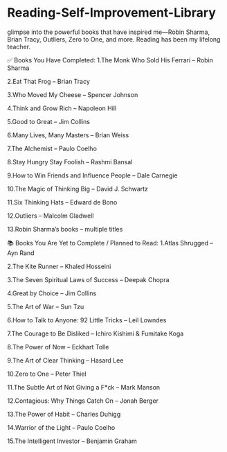 # Reading-Self-Improvement-Library
 glimpse into the powerful books that have inspired me—Robin Sharma, Brian Tracy, Outliers, Zero to One, and more. Reading has been my lifelong teacher.

 ✅ Books You Have Completed:
1.The Monk Who Sold His Ferrari – Robin Sharma

2.Eat That Frog – Brian Tracy

3.Who Moved My Cheese – Spencer Johnson

4.Think and Grow Rich – Napoleon Hill

5.Good to Great – Jim Collins

6.Many Lives, Many Masters – Brian Weiss

7.The Alchemist – Paulo Coelho

8.Stay Hungry Stay Foolish – Rashmi Bansal

9.How to Win Friends and Influence People – Dale Carnegie

10.The Magic of Thinking Big – David J. Schwartz

11.Six Thinking Hats – Edward de Bono

12.Outliers – Malcolm Gladwell

13.Robin Sharma’s books – multiple titles 

📚 Books You Are Yet to Complete / Planned to Read:
1.Atlas Shrugged – Ayn Rand

2.The Kite Runner – Khaled Hosseini

3.The Seven Spiritual Laws of Success – Deepak Chopra

4.Great by Choice – Jim Collins

5.The Art of War – Sun Tzu

6.How to Talk to Anyone: 92 Little Tricks – Leil Lowndes

7.The Courage to Be Disliked – Ichiro Kishimi & Fumitake Koga

8.The Power of Now – Eckhart Tolle

9.The Art of Clear Thinking – Hasard Lee

10.Zero to One – Peter Thiel

11.The Subtle Art of Not Giving a F*ck – Mark Manson

12.Contagious: Why Things Catch On – Jonah Berger

13.The Power of Habit – Charles Duhigg

14.Warrior of the Light – Paulo Coelho

15.The Intelligent Investor – Benjamin Graham
